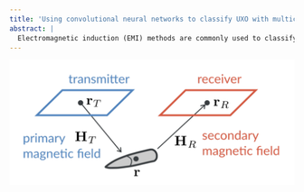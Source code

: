 ```yaml
---
title: 'Using convolutional neural networks to classify UXO with multicomponent electromagnetic induction data'
abstract: |
  Electromagnetic induction (EMI) methods are commonly used to classify unexploded ordnance (UXO) in both terrestrial and marine settings. Modern time-domain systems used for classification are multicomponent which means they acquire many transmitter-receiver pairs at multiple time-channels. Traditionally, classification is done using a physics-based inversion approach where polarizability curves are estimated from the EMI data. These curves are then compared with those in a library to look for a match based on some misfit. In this work we developed a convolutional neural network (CNN) that classifies UXO directly from EMI data. In the architecture of the CNN, the input was defined as a two-dimensional data map considering a fixed number of transmitter cycles in the along-track direction and the spatial extent of the receivers in the cross-track direction. Analogous to an image segmentation problem, our CNN outputs a classification map that preserves the spatial dimensions of the input. In this way, our CNN produces high-resolution results and can handle the multiple transmitter-receiver pairs and the per-line acquisition of multicomponent systems. We train the CNN using synthetic data generated with a dipole forward model considering all possible UXO and clutter objects. A careful design of the clutter classes is needed to maximize clutter discrimination. However, we found that using some general geometric shapes (e.g. plate-like objects) works well in practice. We tested our approach using field data acquired with the UltraTEMA system in the Sequim Bay marine test site. We found that the CNN results can be affected by spatially and temporally correlated noise remaining in the preprocessed data. Including this systematic noise in our training dataset was crucial to improve our classification results for field data. To tackle this issue, we add a first step in our workflow that uses a CNN to get field data patches without metallic objects and then randomly add those patches to our synthetic data. Using this workflow, classification results for the field data show that our approach detects all UXOs and classifies more than 90% as the correct type while also discriminating ~70% of the clutter. A key advantage of our CNN is that, once trained, it may be used to provide real-time classification results on the field.
---
```


![thumbnail](thumbnail.png)